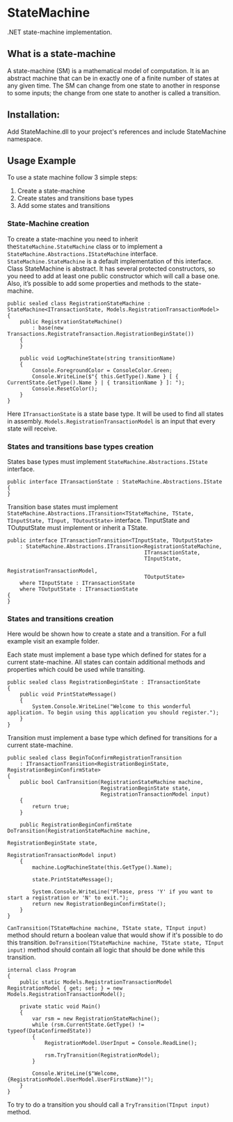 # StateMachine
.NET state-machine implementation. 

## What is a state-machine
A state-machine (SM) is a mathematical model of computation. It is an abstract machine that can be in exactly one of a finite number of states at any given time. 
The SM can change from one state to another in response to some inputs; the change from one state to another is called a transition.

## Installation:
Add StateMachine.dll to your project's references and include StateMachine namespace.

## Usage Example

To use a state machine follow 3 simple steps:
1. Create a state-machine
2. Create states and transitions base types
3. Add some states and transitions

### State-Machine creation
To create a state-machine you need to inherit the`StateMachine.StateMachine` class or to implement a `StateMachine.Abstractions.IStateMachine` interface.
`StateMachine.StateMachine` is a default implementation of this interface. Class StateMachine is abstract. It has several protected constructors, so you need 
to add at least one public constructor which will call a base one. 
Also, it’s possible to add some properties and methods to the state-machine.

```CSharp
public sealed class RegistrationStateMachine : StateMachine<ITransactionState, Models.RegistrationTransactionModel>
{
    public RegistrationStateMachine() 
        : base(new Transactions.RegistrateTransaction.RegistrationBeginState())
    {
    }

    public void LogMachineState(string transitionName)
    {
        Console.ForegroundColor = ConsoleColor.Green;
        Console.WriteLine($"{ this.GetType().Name } [ { CurrentState.GetType().Name } | { transitionName } ]: ");
        Console.ResetColor();
    }
}
```
Here `ITransactionState` is a state base type. It will be used to find all states in assembly. `Models.RegistrationTransactionModel`
is an input that every state will receive.


### States and transitions base types creation
States base types must implement `StateMachine.Abstractions.IState` interface.
```CSharp
public interface ITransactionState : StateMachine.Abstractions.IState
{
}
```

Transition base states must implement `StateMachine.Abstractions.ITransition<TStateMachine, TState, TInputState, TInput, TOutoutState>` interface.
TInputState and TOutputState must implement or inherit a TState. 
```CSharp
public interface ITransactionTransition<TInputState, TOutputState> 
    : StateMachine.Abstractions.ITransition<RegistrationStateMachine,
                                            ITransactionState,
                                            TInputState,
                                            RegistrationTransactionModel,
                                            TOutputState>
    where TInputState : ITransactionState
    where TOutputState : ITransactionState
{
}
```


### States and transitions creation
Here would be shown how to create a state and a transition. For a full example visit an example folder.

Each state must implement a base type which defined for states for a current state-machine. All states can contain additional methods and properties which could be used while
transiting.
```CSharp
public sealed class RegistrationBeginState : ITransactionState
{
    public void PrintStateMessage() 
    {
        System.Console.WriteLine("Welcome to this wonderful application. To begin using this application you should register.");
    }
}
```
Transition must implement a base type which defined for transitions for a current state-machine.
```CSharp
public sealed class BeginToConfirmRegistrationTransition
    : ITransactionTransition<RegistrationBeginState, RegistrationBeginConfirmState>
{
    public bool CanTransition(RegistrationStateMachine machine,
                              RegistrationBeginState state,
                              RegistrationTransactionModel input)
    {
        return true;
    }

    public RegistrationBeginConfirmState DoTransition(RegistrationStateMachine machine,
                                                      RegistrationBeginState state,
                                                      RegistrationTransactionModel input)
    {
        machine.LogMachineState(this.GetType().Name);

        state.PrintStateMessage();

        System.Console.WriteLine("Please, press 'Y' if you want to start a registration or 'N' to exit.");
        return new RegistrationBeginConfirmState();
    }
}
```
`CanTransition(TStateMachine machine, TState state, TInput input)` method should return a boolean value that would show if it's possible to do this transition.
`DoTransition(TStateMachine machine, TState state, TInput input)` method should contain all logic that should be done while this transition.

```CSharp
internal class Program
{
    public static Models.RegistrationTransactionModel RegistrationModel { get; set; } = new Models.RegistrationTransactionModel();

    private static void Main()
    {
        var rsm = new RegistrationStateMachine();
        while (rsm.CurrentState.GetType() != typeof(DataConfirmedState))
        {
            RegistrationModel.UserInput = Console.ReadLine();

            rsm.TryTransition(RegistrationModel);
        }

        Console.WriteLine($"Welcome, {RegistrationModel.UserModel.UserFirstName}!");
    }
}
```

To try to do a transition you should call a `TryTransition(TInput input)` method.
